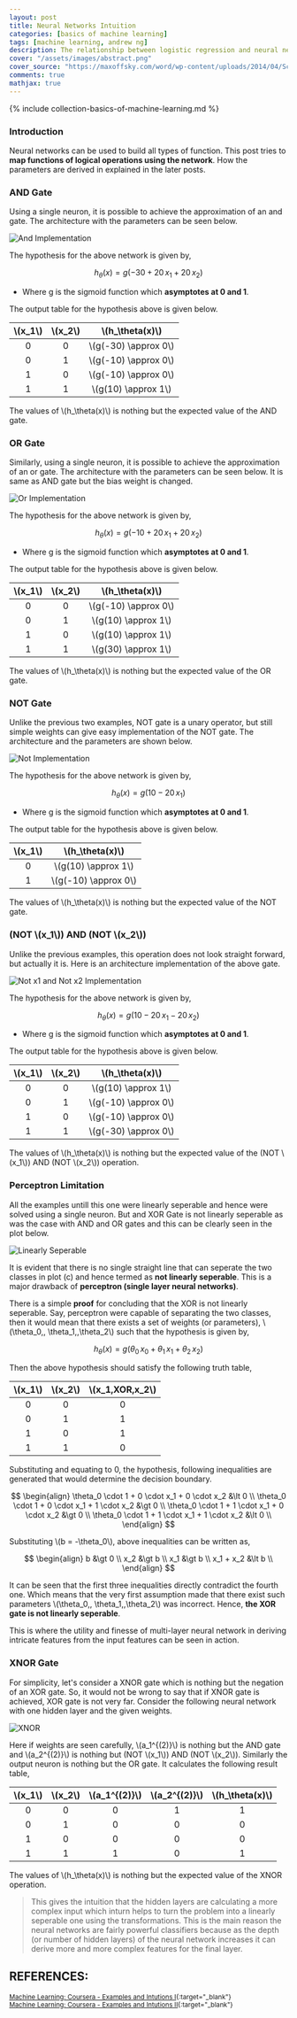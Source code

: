 ```yaml
---
layout: post
title: Neural Networks Intuition
categories: [basics of machine learning]
tags: [machine learning, andrew ng]
description: The relationship between logistic regression and neural networks. Explaination about how neural network is the logical successor of logistic regression
cover: "/assets/images/abstract.png"
cover_source: "https://maxoffsky.com/word/wp-content/uploads/2014/04/Screen-Shot-2014-04-28-at-10.32.16-AM.png"
comments: true
mathjax: true
---
```


{% include collection-basics-of-machine-learning.md %}

### Introduction
Neural networks can be used to build all types of function. This post tries to **map functions of logical operations using the network**. How the parameters are derived in explained in the later posts.

### AND Gate
Using a single neuron, it is possible to achieve the approximation of an and gate. The architecture with the parameters can be seen below.

![And Implementation](/assets/2017-09-27-neural-network-intuition/fig-1-and-gate.png?raw=true)

The hypothesis for the above network is given by,

$$h_\theta(x) = g(-30 + 20\,x_1 + 20\,x_2)$$

* Where g is the sigmoid function which **asymptotes at 0 and 1**.

The output table for the hypothesis above is given below.

| \\(x_1\\) | \\(x_2\\) | \\(h_\theta(x)\\) |
|:-:|:-:|:-:|
| 0 | 0 | \\(g(-30) \approx 0\\) |
| 0 | 1 | \\(g(-10) \approx 0\\) |
| 1 | 0 | \\(g(-10) \approx 0\\) |
| 1 | 1 | \\(g(10) \approx 1\\) |

The values of \\(h_\theta(x)\\) is nothing but the expected value of the AND gate.


### OR Gate
Similarly, using a single neuron, it is possible to achieve the approximation of an or gate. The architecture with the parameters can be seen below. It is same as AND gate but the bias weight is changed.

![Or Implementation](/assets/2017-09-27-neural-network-intuition/fig-2-or-gate.png?raw=true)

The hypothesis for the above network is given by,

$$h_\theta(x) = g(-10 + 20\,x_1 + 20\,x_2)$$

* Where g is the sigmoid function which **asymptotes at 0 and 1**.

The output table for the hypothesis above is given below.

| \\(x_1\\) | \\(x_2\\) | \\(h_\theta(x)\\) |
|:-:|:-:|:-:|
| 0 | 0 | \\(g(-10) \approx 0\\) |
| 0 | 1 | \\(g(10) \approx 1\\) |
| 1 | 0 | \\(g(10) \approx 1\\) |
| 1 | 1 | \\(g(30) \approx 1\\) |

The values of \\(h_\theta(x)\\) is nothing but the expected value of the OR gate.

### NOT Gate
Unlike the previous two examples, NOT gate is a unary operator, but still simple weights can give easy implementation of the NOT gate. The architecture and the parameters are shown below.

![Not Implementation](/assets/2017-09-27-neural-network-intuition/fig-3-not-gate.png?raw=true)

The hypothesis for the above network is given by,

$$h_\theta(x) = g(10 - 20\,x_1)$$

* Where g is the sigmoid function which **asymptotes at 0 and 1**.

The output table for the hypothesis above is given below.

| \\(x_1\\) | \\(h_\theta(x)\\) |
|:-:|:-:|
| 0 | \\(g(10) \approx 1\\) |
| 1 | \\(g(-10) \approx 0\\) |

The values of \\(h_\theta(x)\\) is nothing but the expected value of the NOT gate.

### (NOT \\(x_1\\)) AND (NOT \\(x_2\\)) 
Unlike the previous examples, this operation does not look straight forward, but actually it is. Here is an architecture implementation of the above gate.

![Not x1 and Not x2 Implementation](/assets/2017-09-27-neural-network-intuition/fig-4-not-x1-and-not-x2.png?raw=true)

The hypothesis for the above network is given by,

$$h_\theta(x) = g(10 - 20\,x_1 - 20\,x_2)$$

* Where g is the sigmoid function which **asymptotes at 0 and 1**.

The output table for the hypothesis above is given below.

| \\(x_1\\) | \\(x_2\\) | \\(h_\theta(x)\\) |
|:-:|:-:|:-:|
| 0 | 0 | \\(g(10) \approx 1\\) |
| 0 | 1 | \\(g(-10) \approx 0\\) |
| 1 | 0 | \\(g(-10) \approx 0\\) |
| 1 | 1 | \\(g(-30) \approx 0\\) |

The values of \\(h_\theta(x)\\) is nothing but the expected value of the (NOT \\(x_1\\)) AND (NOT \\(x_2\\)) operation.

### Perceptron Limitation
All the examples untill this one were linearly seperable and hence were solved using a single neuron. But and XOR Gate is not linearly seperable as was the case with AND and OR gates and this can be clearly seen in the plot below.

![Linearly Seperable](/assets/2017-09-27-neural-network-intuition/fig-5-linearly-seperable.png?raw=true)

It is evident that there is no single straight line that can seperate the two classes in plot (c) and hence termed as **not linearly seperable**. This is a major drawback of **perceptron (single layer neural networks)**.

There is a simple **proof** for concluding that the XOR is not linearly seperable. Say, perceptron were capable of separating the two classes, then it would mean that there exists a set of weights (or parameters), \\(\theta_0,\, \theta_1,\,\theta_2\\) such that the hypothesis is given by,

$$h_\theta(x) = g(\theta_0\,x_0 + \theta_1\,x_1 + \theta_2\,x_2)$$

Then the above hypothesis should satisfy the following truth table,

| \\(x_1\\) | \\(x_2\\) | \\(x_1\,XOR\,x_2\\) |
|:-:|:-:|:-:|
| 0 | 0 | 0 |
| 0 | 1 | 1 |
| 1 | 0 | 1 |
| 1 | 1 | 0 |

Substituting and equating to 0, the hypothesis, following inequalities are generated that would determine the decision boundary.

$$
  \begin{align}
    \theta_0 \cdot 1 + 0 \cdot x_1 + 0 \cdot x_2 &\lt 0 \\
    \theta_0 \cdot 1 + 0 \cdot x_1 + 1 \cdot x_2 &\gt 0 \\
    \theta_0 \cdot 1 + 1 \cdot x_1 + 0 \cdot x_2 &\gt 0 \\
    \theta_0 \cdot 1 + 1 \cdot x_1 + 1 \cdot x_2 &\lt 0 \\
  \end{align}
$$

Substituting \\(b = -\theta_0\\), above inequalities can be written as,

$$
  \begin{align}
    b &\gt 0 \\
    x_2 &\gt b \\
    x_1 &\gt b \\
    x_1 + x_2 &\lt b \\
  \end{align}
$$

It can be seen that the first three inequalities directly contradict the fourth one. Which means that the very first assumption made that there exist such parameters \\(\theta_0,\, \theta_1,\,\theta_2\\) was incorrect. Hence, **the XOR gate is not linearly seperable**.

This is where the utility and finesse of multi-layer neural network in deriving intricate features from the input features can be seen in action.

### XNOR Gate
For simplicity, let's consider a XNOR gate which is nothing but the negation of an XOR gate. So, it would not be wrong to say that if XNOR gate is achieved, XOR gate is not very far. Consider the following neural network with one hidden layer and the given weights.

![XNOR](/assets/2017-09-27-neural-network-intuition/fig-6-xnor-gate.png?raw=true)

Here if weights are seen carefully, \\(a_1^{(2)}\\) is nothing but the AND gate and \\(a_2^{(2)}\\) is nothing but (NOT \\(x_1\\)) AND (NOT \\(x_2\\)). Similarly the output neuron is nothing but the OR gate. It calculates the following result table,

| \\(x_1\\) | \\(x_2\\) | \\(a_1^{(2)}\\) | \\(a_2^{(2)}\\) | \\(h_\theta(x)\\)
|:-:|:-:|:-:|:-:|:-:|
| 0 | 0 | 0 | 1 | 1 |
| 0 | 1 | 0 | 0 | 0 |
| 1 | 0 | 0 | 0 | 0 |
| 1 | 1 | 1 | 0 | 1 |

The values of \\(h_\theta(x)\\) is nothing but the expected value of the XNOR operation.

> This gives the intuition that the hidden layers are calculating a more complex input which inturn helps to turn the problem into a linearly seperable one using the transformations. This is the main reason the neural networks are fairly powerful classifiers because as the depth (or number of hidden layers) of the neural network increases it can derive more and more complex features for the final layer.

## REFERENCES:

<small>[Machine Learning: Coursera - Examples and Intutions I](https://www.coursera.org/learn/machine-learning/lecture/rBZmG/examples-and-intuitions-i){:target="_blank"}</small><br>
<small>[Machine Learning: Coursera - Examples and Intutions II](https://www.coursera.org/learn/machine-learning/lecture/solUx/examples-and-intuitions-ii){:target="_blank"}</small>